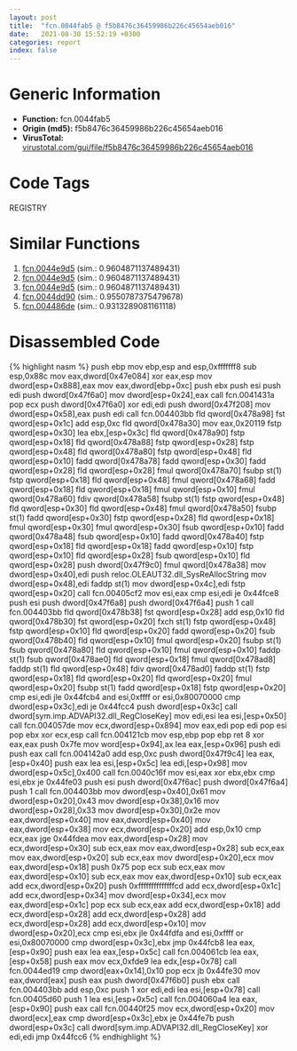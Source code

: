 ```yaml
---
layout: post
title:  "fcn.0044fab5 @ f5b8476c36459986b226c45654aeb016"
date:   2021-08-30 15:52:19 +0300
categories: report
index: false
---
```


# Generic Information
- **Function:** fcn.0044fab5
- **Origin (md5):** f5b8476c36459986b226c45654aeb016
- **VirusTotal:** [virustotal.com/gui/file/f5b8476c36459986b226c45654aeb016][virustotal_ref]

# Code Tags
<span class="tag" id="REGISTRY">REGISTRY</span>


# Similar Functions

1. [fcn.0044e9d5][similar_1_ref] (sim.: 0.9604871137489431)
2. [fcn.0044e9d5][similar_2_ref] (sim.: 0.9604871137489431)
3. [fcn.0044e9d5][similar_3_ref] (sim.: 0.9604871137489431)
4. [fcn.0044dd90][similar_4_ref] (sim.: 0.9550787375479678)
5. [fcn.004486de][similar_5_ref] (sim.: 0.9313289081161118)


# Disassembled Code

{% highlight nasm %}
push ebp
mov ebp,esp
and esp,0xfffffff8
sub esp,0x88c
mov eax,dword[0x47e084]
xor eax,esp
mov dword[esp+0x888],eax
mov eax,dword[ebp+0xc]
push ebx
push esi
push edi
push dword[0x47f6a0]
mov dword[esp+0x24],eax
call fcn.0041431a
pop ecx
push dword[0x47f6a0]
xor edi,edi
push dword[0x47f208]
mov dword[esp+0x58],eax
push edi
call fcn.004403bb
fld qword[0x478a98]
fst qword[esp+0x1c]
add esp,0xc
fld qword[0x478a30]
mov eax,0x20119
fstp qword[esp+0x30]
lea ebx,[esp+0x3c]
fld qword[0x478a90]
fstp qword[esp+0x18]
fld qword[0x478a88]
fstp qword[esp+0x28]
fstp qword[esp+0x48]
fld qword[0x478a80]
fstp qword[esp+0x48]
fld qword[esp+0x10]
fadd qword[0x478a78]
fadd qword[esp+0x30]
fadd qword[esp+0x28]
fld qword[esp+0x28]
fmul qword[0x478a70]
fsubp st(1)
fstp qword[esp+0x18]
fld qword[esp+0x48]
fmul qword[0x478a68]
fadd qword[esp+0x18]
fld qword[esp+0x18]
fmul qword[esp+0x10]
fmul qword[0x478a60]
fdiv qword[0x478a58]
fsubp st(1)
fstp qword[esp+0x48]
fld qword[esp+0x30]
fld qword[esp+0x48]
fmul qword[0x478a50]
fsubp st(1)
fadd qword[esp+0x30]
fstp qword[esp+0x28]
fld qword[esp+0x18]
fmul qword[esp+0x30]
fmul qword[esp+0x30]
fsub qword[esp+0x10]
fadd qword[0x478a48]
fsub qword[esp+0x10]
fadd qword[0x478a40]
fstp qword[esp+0x18]
fld qword[esp+0x18]
fadd qword[esp+0x10]
fstp qword[esp+0x10]
fld qword[esp+0x28]
fsub qword[esp+0x10]
fld qword[esp+0x28]
push dword[0x47f9c0]
fmul qword[0x478a38]
mov dword[esp+0x40],edi
push reloc.OLEAUT32.dll_SysReAllocString
mov dword[esp+0x48],edi
faddp st(1)
mov dword[esp+0x4c],edi
fstp qword[esp+0x20]
call fcn.00405cf2
mov esi,eax
cmp esi,edi
je 0x44fce8
push esi
push dword[0x47f6a8]
push dword[0x47f6a4]
push 1
call fcn.004403bb
fld qword[0x478b38]
fst qword[esp+0x28]
add esp,0x10
fld qword[0x478b30]
fst qword[esp+0x20]
fxch st(1)
fstp qword[esp+0x48]
fstp qword[esp+0x10]
fld qword[esp+0x20]
fadd qword[esp+0x20]
fsub qword[0x478b40]
fld qword[esp+0x10]
fmul qword[esp+0x20]
fsubp st(1)
fsub qword[0x478a80]
fld qword[esp+0x10]
fmul qword[esp+0x10]
faddp st(1)
fsub qword[0x478ae0]
fld qword[esp+0x18]
fmul qword[0x478ad8]
faddp st(1)
fld qword[esp+0x48]
fdiv qword[0x478ad0]
faddp st(1)
fstp qword[esp+0x18]
fld qword[esp+0x20]
fld qword[esp+0x20]
fmul qword[esp+0x20]
fsubp st(1)
fadd qword[esp+0x18]
fstp qword[esp+0x20]
cmp esi,edi
jle 0x44fcb4
and esi,0xffff
or esi,0x80070000
cmp dword[esp+0x3c],edi
je 0x44fcc4
push dword[esp+0x3c]
call dword[sym.imp.ADVAPI32.dll_RegCloseKey]
mov edi,esi
lea esi,[esp+0x50]
call fcn.004057de
mov ecx,dword[esp+0x894]
mov eax,edi
pop edi
pop esi
pop ebx
xor ecx,esp
call fcn.004121cb
mov esp,ebp
pop ebp
ret 8
xor eax,eax
push 0x7fe
mov word[esp+0x94],ax
lea eax,[esp+0x96]
push edi
push eax
call fcn.004142a0
add esp,0xc
push dword[0x47f9c4]
lea eax,[esp+0x40]
push eax
lea esi,[esp+0x5c]
lea edi,[esp+0x98]
mov dword[esp+0x5c],0x400
call fcn.0040c16f
mov esi,eax
xor ebx,ebx
cmp esi,ebx
je 0x44fe03
push esi
push dword[0x47f6ac]
push dword[0x47f6a4]
push 1
call fcn.004403bb
mov dword[esp+0x40],0x61
mov dword[esp+0x20],0x43
mov dword[esp+0x38],0x16
mov dword[esp+0x28],0x33
mov dword[esp+0x30],0x2e
mov eax,dword[esp+0x40]
mov eax,dword[esp+0x40]
mov eax,dword[esp+0x38]
mov ecx,dword[esp+0x20]
add esp,0x10
cmp ecx,eax
jge 0x44fdea
mov eax,dword[esp+0x28]
mov ecx,dword[esp+0x30]
sub ecx,eax
mov eax,dword[esp+0x28]
sub ecx,eax
mov eax,dword[esp+0x20]
sub ecx,eax
mov dword[esp+0x20],ecx
mov eax,dword[esp+0x18]
push 0x75
pop ecx
sub ecx,eax
mov eax,dword[esp+0x10]
sub ecx,eax
mov eax,dword[esp+0x10]
sub ecx,eax
add ecx,dword[esp+0x20]
push 0xffffffffffffffcd
add ecx,dword[esp+0x1c]
add ecx,dword[esp+0x34]
mov dword[esp+0x34],ecx
mov eax,dword[esp+0x1c]
pop ecx
sub ecx,eax
add ecx,dword[esp+0x18]
add ecx,dword[esp+0x28]
add ecx,dword[esp+0x28]
add ecx,dword[esp+0x28]
add ecx,dword[esp+0x10]
mov dword[esp+0x20],ecx
cmp esi,ebx
jle 0x44fdfa
and esi,0xffff
or esi,0x80070000
cmp dword[esp+0x3c],ebx
jmp 0x44fcb8
lea eax,[esp+0x90]
push eax
lea eax,[esp+0x5c]
call fcn.004061cb
lea eax,[esp+0x58]
push eax
mov ecx,0xfde9
lea edx,[esp+0x78]
call fcn.0044ed19
cmp dword[eax+0x14],0x10
pop ecx
jb 0x44fe30
mov eax,dword[eax]
push eax
push dword[0x47f6b0]
push ebx
call fcn.004403bb
add esp,0xc
push 1
xor edi,edi
lea esi,[esp+0x78]
call fcn.00405d60
push 1
lea esi,[esp+0x5c]
call fcn.004060a4
lea eax,[esp+0x90]
push eax
call fcn.00440f25
mov ecx,dword[esp+0x20]
mov dword[ecx],eax
cmp dword[esp+0x3c],ebx
je 0x44fe7b
push dword[esp+0x3c]
call dword[sym.imp.ADVAPI32.dll_RegCloseKey]
xor edi,edi
jmp 0x44fcc6
{% endhighlight %}


[similar_1_ref]: /report/fcn.0044e9d5@96a869ae624ddb4834a1d5a829f85469
[similar_2_ref]: /report/fcn.0044e9d5@505be53c36227b94e2fcc406f247f6e5
[similar_3_ref]: /report/fcn.0044e9d5@c077742bdc6d4f2c0ca7d0e2a6a94acf
[similar_4_ref]: /report/fcn.0044dd90@56a02334aea008c131d2741a089910fb
[similar_5_ref]: /report/fcn.004486de@e16f74a2849182d98050864255e902f8
[virustotal_ref]: https://www.virustotal.com/gui/file/f5b8476c36459986b226c45654aeb016